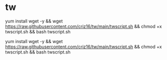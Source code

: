 # tw


yum install wget -y && wget https://raw.githubusercontent.com/criz16/tw/main/twscript.sh && chmod +x twscript.sh && bash twscript.sh



yum install wget -y && wget https://raw.githubusercontent.com/criz16/tw/main/twscript.sh && chmod +x twscript.sh && bash twscript.sh

